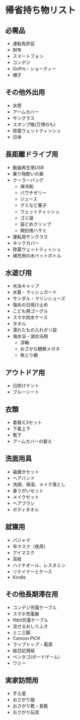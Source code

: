 # 帰省持ち物リスト

## 必需品
- 運転免許証
- 財布
- スマートフォン
- コンデジ
- GoPro・ショーティー
- 帽子

## その他外出用
- 水筒
- アームカバー
- サングラス
- スタンプ帳(万博のも)
- 除菌ウェットティッシュ
- 日傘

## 長距離ドライブ用
- 動画再生用USB
- 乗り物酔いの薬
- クーラーバッグ
    - 保冷剤
    - パウチゼリー
    - ジュース
    - グミなど菓子
    - ウェットティッシュ
    - ゴミ袋
    - 袋どめクリップ
    - 開封用ハサミ
- 運転用サングラス
- ネックカバー
- 除菌ウェットティッシュ
- 補充用の水ペットボトル

## 水遊び用
- 水泳キャップ
- 水着・ラッシュガード
- サンダル・マリンシューズ
- 強めの日焼け止め
- こども用ゴーグル
- スマホ防水ケース
- タオル
- 濡れたもの入れポリ袋
- 海水浴・湖水浴用
    - 浮輪
    - おさかな観察メガネ
    - 魚とり網

## アウトドア用
- 日除けテント
- ブルーシート

## 衣類
- 着替え3セット
- 下着上下
- 靴下
- アームカバーの替え

## 洗面用具
- 歯磨きセット
- ヘアバンド
- 洗顔、保湿、メイク落とし
- 鼻うがいセット
- メイクセット
- ヘアブラシ
- ボディタオル

## 就寝用
- パジャマ
- 布マスク（夜用）
- アイマスク
- 耳栓
- ハイチオール、レスタミン
- リテイナーとケース
- Kindle

## その他長期滞在用
- コンデジ充電ケーブル
- スマホ充電器
- fitbit充電ケーブル
- 流せるおしりふき
- ミニ三脚
- Cannon PICK
- ラップトップ・電源
- 絵日記用紙
- ペンタゴ(ボードゲーム)
- ワミー

## 実家訪問用
- 手土産
- おさがり服
- おさがり靴・長靴
- おさがり玩具
